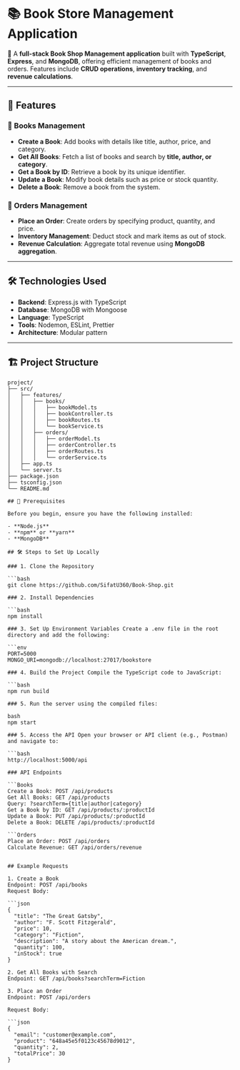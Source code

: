 # 📚 **Book Store Management Application**

🚀 A **full-stack Book Shop Management application** built with **TypeScript**, **Express**, and **MongoDB**, offering efficient management of books and orders. Features include **CRUD operations**, **inventory tracking**, and **revenue calculations**.

---

## 📝 **Features**

### 📖 Books Management
- **Create a Book**: Add books with details like title, author, price, and category.
- **Get All Books**: Fetch a list of books and search by **title, author, or category**.
- **Get a Book by ID**: Retrieve a book by its unique identifier.
- **Update a Book**: Modify book details such as price or stock quantity.
- **Delete a Book**: Remove a book from the system.

### 🛒 Orders Management
- **Place an Order**: Create orders by specifying product, quantity, and price.
- **Inventory Management**: Deduct stock and mark items as out of stock.
- **Revenue Calculation**: Aggregate total revenue using **MongoDB aggregation**.

---

## 🛠️ **Technologies Used**
- **Backend**: Express.js with TypeScript
- **Database**: MongoDB with Mongoose
- **Language**: TypeScript
- **Tools**: Nodemon, ESLint, Prettier
- **Architecture**: Modular pattern

---

## 🏗️ **Project Structure**
```plaintext
project/
├── src/
│   ├── features/
│   │   ├── books/
│   │   │   ├── bookModel.ts
│   │   │   ├── bookController.ts
│   │   │   ├── bookRoutes.ts
│   │   │   └── bookService.ts
│   │   ├── orders/
│   │   │   ├── orderModel.ts
│   │   │   ├── orderController.ts
│   │   │   ├── orderRoutes.ts
│   │   │   └── orderService.ts
│   ├── app.ts
│   └── server.ts
├── package.json
├── tsconfig.json
└── README.md

## 🚀 Prerequisites

Before you begin, ensure you have the following installed:

- **Node.js** 
- **npm** or **yarn**
- **MongoDB** 

## 🛠️ Steps to Set Up Locally

### 1. Clone the Repository

```bash
git clone https://github.com/SifatU360/Book-Shop.git

### 2. Install Dependencies

```bash
npm install

### 3. Set Up Environment Variables Create a .env file in the root directory and add the following:

```env
PORT=5000
MONGO_URI=mongodb://localhost:27017/bookstore

### 4. Build the Project Compile the TypeScript code to JavaScript:

```bash
npm run build

### 5. Run the server using the compiled files:

bash
npm start

### 5. Access the API Open your browser or API client (e.g., Postman) and navigate to:

```bash
http://localhost:5000/api

### API Endpoints

```Books
Create a Book: POST /api/products
Get All Books: GET /api/products
Query: ?searchTerm={title|author|category}
Get a Book by ID: GET /api/products/:productId
Update a Book: PUT /api/products/:productId
Delete a Book: DELETE /api/products/:productId

```Orders
Place an Order: POST /api/orders
Calculate Revenue: GET /api/orders/revenue


## Example Requests

1. Create a Book
Endpoint: POST /api/books
Request Body:

```json
{
  "title": "The Great Gatsby",
  "author": "F. Scott Fitzgerald",
  "price": 10,
  "category": "Fiction",
  "description": "A story about the American dream.",
  "quantity": 100,
  "inStock": true
}

2. Get All Books with Search
Endpoint: GET /api/books?searchTerm=Fiction

3. Place an Order
Endpoint: POST /api/orders

Request Body:

```json
{
  "email": "customer@example.com",
  "product": "648a45e5f0123c45678d9012",
  "quantity": 2,
  "totalPrice": 30
}
